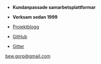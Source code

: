 
* **Kundanpassade samarbetsplattformar**  

* **Verksam sedan 1999**  

* [Projektblogg](blogg)  

* [GitHub](https://github.com/peal17/anax-flat)  

* [Gitter](https://gitter.im/mosbth/design)  

<a href="mailto:petter.almlof@gmail.com">bew.gorp@gmail.com</a>
